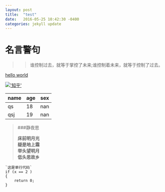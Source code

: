 ```yaml
---
layout: post
title:  "test"
date:   2016-05-25 10:42:30 -0400
categories: jekyll update
---
```

# 名言警句 #

>>谁控制过去，就等于掌控了未来;谁控制着未来，就等于控制了过去。

[hello world](http://www.google.hk)

[!['*知乎*'](https://static.zhihu.com/static/revved/img/ios/touch-icon-152.87c020b9.png)](http://www.zhihu.com)   

 name|age| sex   
---|---|---  
 qs|18|nan   
 qsj|19| nan  
 
 
 
 >###静夜思
>
>    **床前明月光**   
>    **疑是地上霜**    
>    **举头望明月**    
>    **低头思故乡**


	`这是单行代码`
	if (x == 2 )
	{
		return 0;
	}




